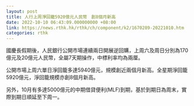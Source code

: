 ```yaml
---
layout: post
title: 人行上周淨回籠5920億元人民幣　創8個月新高
date: 2022-10-10 06:43:09.000000000 +08:00
link: https://news.rthk.hk/rthk/ch/component/k2/1670289-20221010.htm
categories: rthk
---
```


國慶長假期後，人民銀行公開市場連續兩日開展逆回購，上周六及周日分別為170億元及20億元人民幣，全屬7天期操作，中標利率均為兩厘。

公開市場上周六單日淨回籠多達5940億元，規模創近兩個月新高。全星期淨回籠5920億元，淨回籠規模亦創8個月新高。

另外，10月有多達5000億元的中期借貸便利(MLF)到期，基於到期日為周末，實際到期日順延至下周一。
